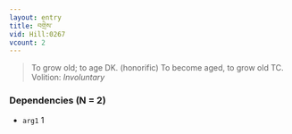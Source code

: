 ```yaml
---
layout: entry
title: བགྲེས་
vid: Hill:0267
vcount: 2
---
```

> To grow old; to age DK\. (honorific) To become aged, to grow old TC\.
> Volition: _Involuntary_


### Dependencies (N = 2)
* `arg1` 1
